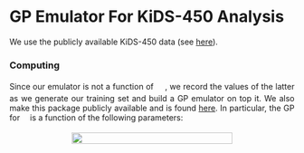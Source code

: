 # GP Emulator For KiDS-450 Analysis 

We use the publicly available KiDS-450 data (see <a href="http://kids.strw.leidenuniv.nl/sciencedata.php">here</a>). 


### Computing <img src="/tex/69bd68f5246fed6ce37aca9dff83028c.svg?invert_in_darkmode&sanitize=true" align=middle width=15.94565279999999pt height=14.15524440000002pt/>

<p align="justify">Since our emulator is not a function of <img src="/tex/69bd68f5246fed6ce37aca9dff83028c.svg?invert_in_darkmode&sanitize=true" align=middle width=15.94565279999999pt height=14.15524440000002pt/>, we record the values of the latter as we generate our training set and build a GP emulator on top it. We also make this package publicly available and is found <a href="http://kids.strw.leidenuniv.nl/sciencedata.php">here</a>. In particular, the GP for <img src="/tex/8cda31ed38c6d59d14ebefa440099572.svg?invert_in_darkmode&sanitize=true" align=middle width=9.98290094999999pt height=14.15524440000002pt/> is a function of the following parameters:</p>

<p align="center"><img src="/tex/3b3d2d5130472e0dc8fa15c5bade60ec.svg?invert_in_darkmode&sanitize=true" align=middle width=284.4655605pt height=19.9563243pt/></p>
